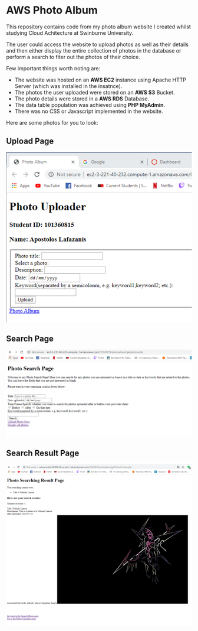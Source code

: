 # AWS Photo Album

This repository contains code from my photo album website I created whilst studying 
Cloud Achitecture at Swinburne University.

The user could access the website to upload photos as well as their details and then either 
display the entire collection of photos in the database or perform a search to fiter out the 
photos of their choice.

Few important things worth noting are:

* The website was hosted on an **AWS EC2** instance using Apache HTTP Server (which was installed in the insatnce).
* The photos the user uploaded were stored on an **AWS S3** Bucket.
* The photo details were stored in a **AWS RDS** Database.
* The data table population was achieved using **PHP MyAdmin**.
* There was no CSS or Javascript implemented in the website.

Here are some photos for you to look:


## Upload Page
<img src="https://github.com/PaulLafaz/AWS-Photo-Album/blob/main/images/Uploading_Page.PNG">

## Search Page
<img src="https://github.com/PaulLafaz/AWS-Photo-Album/blob/main/images/Search_Page.PNG">

## Search Result Page
<img src="https://github.com/PaulLafaz/AWS-Photo-Album/blob/main/images/Search_Results.PNG">

